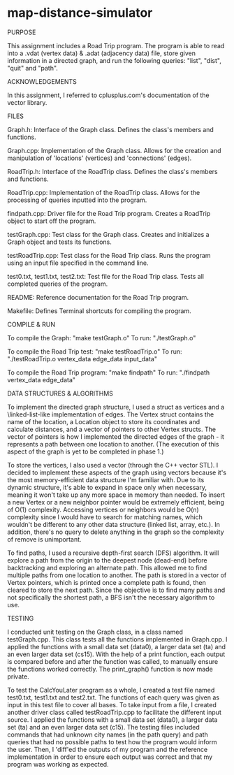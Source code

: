 # map-distance-simulator

PURPOSE

This assignment includes a Road Trip program. The program is able to
read into a .vdat (vertex data) & .adat (adjacency data) file, store given
information in a directed graph, and run the following queries: "list", "dist",
"quit" and "path".

ACKNOWLEDGEMENTS

In this assignment, I referred to cplusplus.com's documentation of the vector
library.

FILES

Graph.h:
     Interface of the Graph class. Defines the class's members and functions.

Graph.cpp:
     Implementation of the Graph class. Allows for the creation and
     manipulation of 'locations' (vertices) and 'connections' (edges).

RoadTrip.h:
     Interface of the RoadTrip class. Defines the class's members and
     functions.

RoadTrip.cpp:
     Implementation of the RoadTrip class. Allows for the processing of
     queries inputted into the program.

findpath.cpp:
     Driver file for the Road Trip program. Creates a RoadTrip object
     to start off the program.

testGraph.cpp:
     Test class for the Graph class. Creates and initializes a Graph
     object and tests its functions.

testRoadTrip.cpp:
     Test class for the Road Trip class. Runs the program using an input file
     specified in the command line.

test0.txt, test1.txt, test2.txt:
     Test file for the Road Trip class. Tests all completed queries of the
     program.

README:
     Reference documentation for the Road Trip program.

Makefile:
     Defines Terminal shortcuts for compiling the program.

COMPILE & RUN

To compile the Graph: "make testGraph.o"
To run: "./testGraph.o"

To compile the Road Trip test: "make testRoadTrip.o"
To run: "./testRoadTrip.o vertex_data edge_data input_data"

To compile the Road Trip program: "make findpath"
To run: "./findpath vertex_data edge_data"

DATA STRUCTURES & ALGORITHMS

To implement the directed graph structure, I used a struct as vertices and a
\linked-list-like implementation of edges. The Vertex struct contains the
name of the location, a Location object to store its coordinates and
calculate distances, and a vector of pointers to other Vertex structs. The
vector of pointers is how I implemented the directed edges of the graph - it
represents a path between one location to another. (The execution of this
aspect of the graph is yet to be completed in phase 1.)

To store the vertices, I also used a vector (through the C++ vector STL).
I decided to implement these aspects of the graph using vectors because it's
the most memory-efficient data structure I'm familiar with. Due to its
dynamic structure, it's able to expand in space only when necessary, meaning
it won't take up any more space in memory than needed. To insert a new
Vertex or a new neighbor pointer would be extremely efficient, being of
O(1) complexity. Accessing vertices or neighbors would be O(n) complexity
since I would have to search for matching names, which wouldn't be different
to any other data structure (linked list, array, etc.). In addition, there's
no query to delete anything in the graph so the complexity of remove is
unimportant.

To find paths, I used a recursive depth-first search (DFS) algorithm. It will
explore a path from the origin to the deepest node (dead-end) before
backtracking and exploring an alternate path. This allowed me to find multiple
paths from one location to another. The path is stored in a vector of Vertex
pointers, which is printed once a complete path is found, then cleared to store
the next path. Since the objective is to find many paths and not specifically
the shortest path, a BFS isn't the necessary algorithm to use.

TESTING

I conducted unit testing on the Graph class, in a class named testGraph.cpp.
This class tests all the functions implemented in Graph.cpp. I applied
the functions with a small data set (data0), a larger data set (ta) and an
even larger data set (cs15). With the help of a print function, each output is
compared before and after the function was called, to manually ensure the
functions worked correctly. The print_graph() function is now made private.

To test the CalcYouLater program as a whole, I created a test file named
test0.txt, test1.txt and test2.txt. The functions of each query was given as
input in this test file to cover all bases. To take input from a file, I
created another driver class called testRoadTrip.cpp to facilitate the
different input source. I applied the functions with a small data set (data0),
a larger data set (ta) and an even larger data set (c15). The testing files
included commands that had unknown city names (in the path query) and path
queries that had no possible paths to test how the program would inform the
user. Then, I 'diff'ed the outputs of my program and the reference
implementation in order to ensure each output was correct and that my program
was working as expected.
